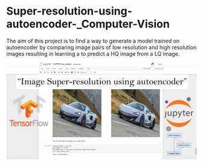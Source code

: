 # Super-resolution-using-autoencoder-_Computer-Vision

The aim of this project is to find a way to generate a model trained on autoencoder by comparing image pairs of low resolution and high resolution images resulting in learning a to predict a HQ image from a LQ image.


![](thumbnail.jpg)

